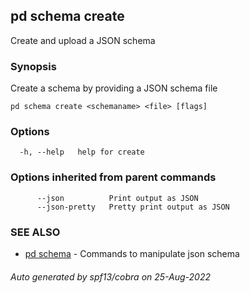 ## pd schema create

Create and upload a JSON schema

### Synopsis

Create a schema by providing a JSON schema file

```
pd schema create <schemaname> <file> [flags]
```

### Options

```
  -h, --help   help for create
```

### Options inherited from parent commands

```
      --json          Print output as JSON
      --json-pretty   Pretty print output as JSON
```

### SEE ALSO

* [pd schema](/docs/commands/pd_schema.html)	 - Commands to manipulate json schema

###### Auto generated by spf13/cobra on 25-Aug-2022
